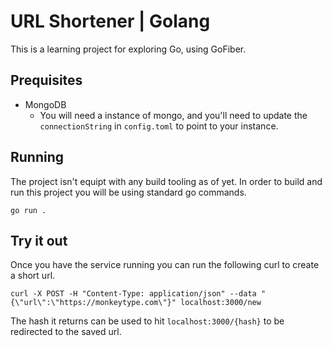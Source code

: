 # URL Shortener | Golang

This is a learning project for exploring Go, using GoFiber.

## Prequisites
- MongoDB
	- You will need a instance of mongo, and you'll need to update the `connectionString` in `config.toml` to point to your instance.

## Running
The project isn't equipt with any build tooling as of yet. In order to build and run this project you will be using standard go commands.

`go run .`

## Try it out
Once you have the service running you can run the following curl to create a short url.

```
curl -X POST -H "Content-Type: application/json" --data "{\"url\":\"https://monkeytype.com\"}" localhost:3000/new
```

The hash it returns can be used to hit `localhost:3000/{hash}` to be redirected to the saved url.
